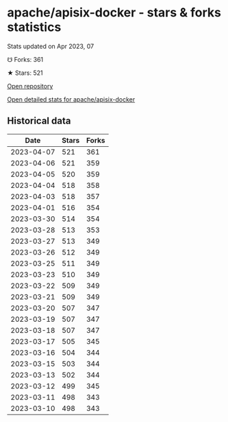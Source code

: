 # apache/apisix-docker - stars & forks statistics

Stats updated on Apr 2023, 07

☋ Forks: 361

★ Stars: 521

[Open repository](https://github.com/apache/apisix-docker)

[Open detailed stats for apache/apisix-docker](https://reviewgithub.com/rep/apache/apisix-docker)

## Historical data
| Date | Stars | Forks |
|------|-------|-------|
| 2023-04-07 | 521 | 361 | 
| 2023-04-06 | 521 | 359 | 
| 2023-04-05 | 520 | 359 | 
| 2023-04-04 | 518 | 358 | 
| 2023-04-03 | 518 | 357 | 
| 2023-04-01 | 516 | 354 | 
| 2023-03-30 | 514 | 354 | 
| 2023-03-28 | 513 | 353 | 
| 2023-03-27 | 513 | 349 | 
| 2023-03-26 | 512 | 349 | 
| 2023-03-25 | 511 | 349 | 
| 2023-03-23 | 510 | 349 | 
| 2023-03-22 | 509 | 349 | 
| 2023-03-21 | 509 | 349 | 
| 2023-03-20 | 507 | 347 | 
| 2023-03-19 | 507 | 347 | 
| 2023-03-18 | 507 | 347 | 
| 2023-03-17 | 505 | 345 | 
| 2023-03-16 | 504 | 344 | 
| 2023-03-15 | 503 | 344 | 
| 2023-03-13 | 502 | 344 | 
| 2023-03-12 | 499 | 345 | 
| 2023-03-11 | 498 | 343 | 
| 2023-03-10 | 498 | 343 | 

